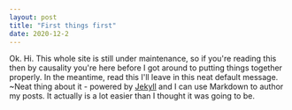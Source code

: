 ```yaml
---
layout: post
title: "First things first"
date: 2020-12-2
---
```


Ok. Hi. This whole site is still under maintenance, so if you're reading this then by causality you're here before I got around to putting things together properly. In the meantime, read this I'll leave in this neat default message. ~Neat thing about it - powered by [Jekyll](http://jekyllrb.com) and I can use Markdown to author my posts. It actually is a lot easier than I thought it was going to be.
